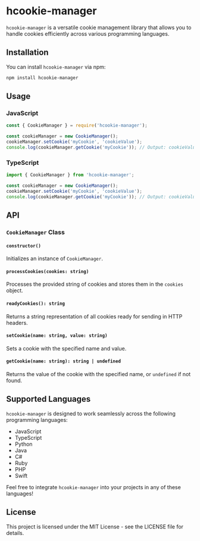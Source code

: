 
# hcookie-manager

`hcookie-manager` is a versatile cookie management library that allows you to handle cookies efficiently across various programming languages.

## Installation

You can install `hcookie-manager` via npm:

```bash
npm install hcookie-manager
```

## Usage

### JavaScript

```javascript
const { CookieManager } = require('hcookie-manager');

const cookieManager = new CookieManager();
cookieManager.setCookie('myCookie', 'cookieValue');
console.log(cookieManager.getCookie('myCookie')); // Output: cookieValue
```

### TypeScript

```typescript
import { CookieManager } from 'hcookie-manager';

const cookieManager = new CookieManager();
cookieManager.setCookie('myCookie', 'cookieValue');
console.log(cookieManager.getCookie('myCookie')); // Output: cookieValue
```

## API

### `CookieManager` Class

#### `constructor()`

Initializes an instance of `CookieManager`.

#### `processCookies(cookies: string)`

Processes the provided string of cookies and stores them in the `cookies` object.

#### `readyCookies(): string`

Returns a string representation of all cookies ready for sending in HTTP headers.

#### `setCookie(name: string, value: string)`

Sets a cookie with the specified name and value.

#### `getCookie(name: string): string | undefined`

Returns the value of the cookie with the specified name, or `undefined` if not found.

## Supported Languages

`hcookie-manager` is designed to work seamlessly across the following programming languages:

- JavaScript
- TypeScript
- Python
- Java
- C#
- Ruby
- PHP
- Swift

Feel free to integrate `hcookie-manager` into your projects in any of these languages!

## License

This project is licensed under the MIT License - see the LICENSE file for details.
